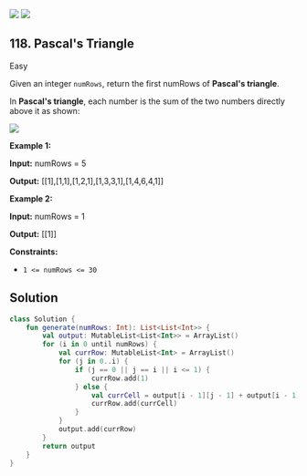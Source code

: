[![](https://img.shields.io/github/stars/javadev/LeetCode-in-Kotlin?label=Stars&style=flat-square)](https://github.com/javadev/LeetCode-in-Kotlin)
[![](https://img.shields.io/github/forks/javadev/LeetCode-in-Kotlin?label=Fork%20me%20on%20GitHub%20&style=flat-square)](https://github.com/javadev/LeetCode-in-Kotlin/fork)

## 118\. Pascal's Triangle

Easy

Given an integer `numRows`, return the first numRows of **Pascal's triangle**.

In **Pascal's triangle**, each number is the sum of the two numbers directly above it as shown:

![](https://upload.wikimedia.org/wikipedia/commons/0/0d/PascalTriangleAnimated2.gif)

**Example 1:**

**Input:** numRows = 5

**Output:** [[1],[1,1],[1,2,1],[1,3,3,1],[1,4,6,4,1]]

**Example 2:**

**Input:** numRows = 1

**Output:** [[1]]

**Constraints:**

*   `1 <= numRows <= 30`

## Solution

```kotlin
class Solution {
    fun generate(numRows: Int): List<List<Int>> {
        val output: MutableList<List<Int>> = ArrayList()
        for (i in 0 until numRows) {
            val currRow: MutableList<Int> = ArrayList()
            for (j in 0..i) {
                if (j == 0 || j == i || i <= 1) {
                    currRow.add(1)
                } else {
                    val currCell = output[i - 1][j - 1] + output[i - 1][j]
                    currRow.add(currCell)
                }
            }
            output.add(currRow)
        }
        return output
    }
}
```